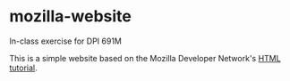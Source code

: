 # mozilla-website

In-class exercise for DPI 691M

This is a simple website based on the Mozilla Developer Network's [HTML tutorial](https://developer.mozilla.org/en-US/docs/Learn/HTML/Introduction_to_HTML/Getting_started).
